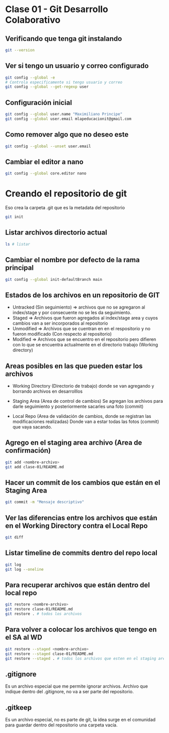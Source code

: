 # Clase 01 - Git Desarrollo Colaborativo

## Verificando que tenga git instalando

```sh
git --version
```

## Ver si tengo un usuario y correo configurado

```sh
git config --global -e
# Controla especificamente si tengo usuario y correo
git config --global --get-regexp user
```

## Configuración inicial

```sh
git config --global user.name "Maximiliano Principe"
git config --global user.email mlapeducacionit@gmail.com
```

## Como remover algo que no deseo este

```sh
git config --global --unset user.email
```

## Cambiar el editor a nano

```sh
git config --global core.editor nano
```

# Creando el repositorio de git
Eso crea la carpeta .git que es la metadata del repositorio

```sh
git init
```

## Listar archivos directorio actual

```sh
ls # listar
```

## Cambiar el nombre por defecto de la rama principal

```sh
git config --global init-defaultBranch main
```

## Estados de los archivos en un repositorio de GIT

* Untracked (Sin seguimiento) => archivos que no se agregaron al index/stage y por consecuente no se les da seguimiento.
* Staged => Archivos que fueron agregados al index/stage area y cuyos cambios van a ser incorporados al repositorio
* Unmodified => Archivos que se cuentran en en el respositorio y no fueron modificado (Con respecto al repositorio)
* Modified => Archivos que se encuentro en el repositorio pero difieren con lo que se encuentra actualmente en el directorio trabajo (Working directory)

## Areas posibles en las que pueden estar los archivos

* Working Directory (Directorio de trabajo) donde se van agregando y borrando archivos en desarrolllos

* Staging Area (Area de control de cambios) Se agregan los archivos para darle seguimiento y posteriormente sacarles una foto (commit)

* Local Repo (Area de validación de cambios, donde se registran las modificaciones realizadas) Donde van a estar todas las fotos (commit) que vaya sacando.

## Agrego en el staging area archivo (Area de confirmación)

```sh
git add <nombre-archivo>
git add clase-01/README.md
```

## Hacer un commit de los cambios que están en el Staging Area

```sh
git commit -m "Mensaje descriptivo"
```

## Ver las diferencias entre los archivos que están en el Working Directory contra el Local Repo

```sh
git diff
```

## Listar timeline de commits dentro del repo local

```sh
git log
git log --oneline
```

## Para recuperar archivos que están dentro del local repo

```sh
git restore <nombre-archivo>
git restore clase-01/README.md
git restore . # todos los archivos
```

## Para volver a colocar los archivos que tengo en el SA al WD

```sh
git restore --staged <nombre-archivo>
git restore --staged clase-01/README.md
git restore --staged . # todos los archivos que esten en el staging area
```

## .gitignore
Es un archivo especial que me permite ignorar archivos. Archivo que indique dentro del .gitignore, no va a ser parte del repositorio.

## .gitkeep
Es un archivo especial, no es parte de git, la idea surge en el comunidad para guardar dentro del repositorio una carpeta vacía.

